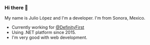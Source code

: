 ### Hi there 👋

My name is Julio López and I'm a developer. I'm from Sonora, Mexico.

- Currently working for [@DefinityFirst](https://github.com/sieena)
- Using .NET platform since 2015.
- I'm very good with web development.

